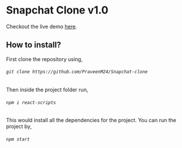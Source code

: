 # Snapchat Clone v1.0

Checkout the live demo <a href="https://snapchat-reactjsclone.web.app/" target="_blank">here</a>.

## How to install?

First clone the repository using,

###### `git clone https://github.com/PraveenM24/Snapchat-clone`

Then inside the project folder run,

###### `npm i react-scripts`

This would install all the dependencies for the project. You can run the project by,

###### `npm start`
